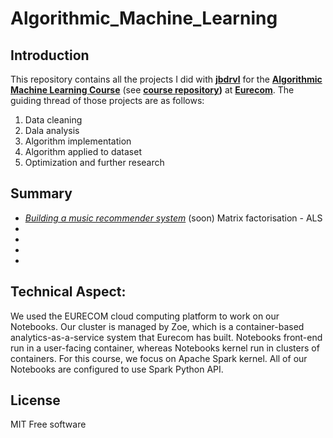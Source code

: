 # Algorithmic_Machine_Learning

## Introduction 

This repository contains all the projects I did with **[jbdrvl](https://jbdrvl.github.io)** for the **[Algorithmic Machine Learning Course](http://www.eurecom.fr/en/course/AML-2018Spring)** (see **[course repository](https://github.com/DistributedSystemsGroup/Algorithmic-Machine-Learning))**  at **[Eurecom](http://www.eurecom.fr/en)**. 
The guiding thread of those projects are as follows:
1. Data cleaning
2. Dala analysis
3. Algorithm implementation
4. Algorithm applied to dataset
5. Optimization and further research

## Summary
- *[Building a music recommender system](https://github.com/AnBucquet/Algorithmic_Machine_Learning/tree/master/Building_a_Music_Recommender_System)* (soon)
   Matrix factorisation - ALS 
- 
-
-
-



## Technical Aspect:

   We used the EURECOM cloud computing platform to work on our Notebooks. Our cluster is managed by Zoe, which is a container-based analytics-as-a-service system that Eurecom has built. Notebooks front-end run in a user-facing container, whereas Notebooks kernel run in clusters of containers. For this course, we focus on Apache Spark kernel. All of our Notebooks are configured to use Spark Python API.

## License
MIT Free software
